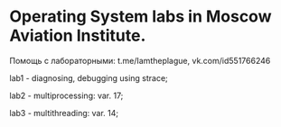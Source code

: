 # Operating System labs in Moscow Aviation Institute.

Помощь с лабораторными: t.me/Iamtheplague, vk.com/id551766246

lab1 - diagnosing, debugging using strace;

lab2 - multiprocessing: var. 17;

lab3 - multithreading: var. 14;
